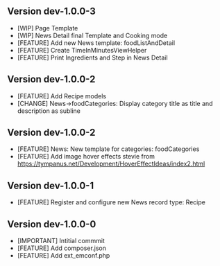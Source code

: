 ## Version dev-1.0.0-3
- [WIP] Page Template
- [WIP] News Detail final Template and Cooking mode
- [FEATURE] Add new News template: foodListAndDetail
- [FEATURE] Create TimeInMinutesViewHelper
- [FEATURE] Print Ingredients and Step in News Detail

## Version dev-1.0.0-2
- [FEATURE] Add Recipe models
- [CHANGE] News->foodCategories: Display category title as title and description as subline

## Version dev-1.0.0-2
- [FEATURE] News: New template for categories: foodCategories
- [FEATURE] Add image hover effects stevie from https://tympanus.net/Development/HoverEffectIdeas/index2.html

## Version dev-1.0.0-1
- [FEATURE] Register and configure new News record type: Recipe

## Version dev-1.0.0-0
- [IMPORTANT] Intitial commmit
- [FEATURE] Add composer.json
- [FEATURE] Add ext_emconf.php
